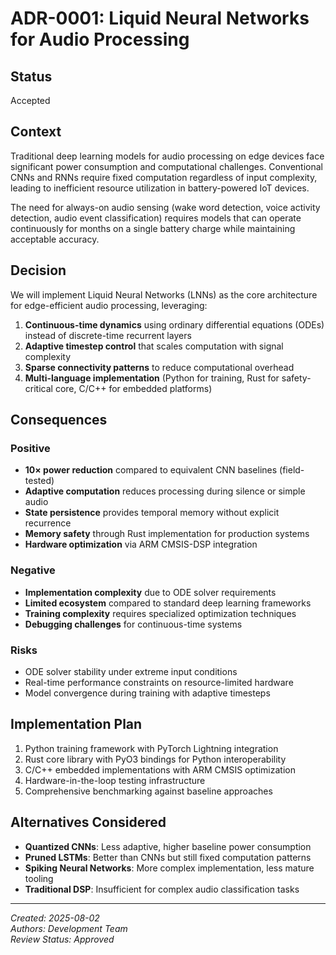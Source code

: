 # ADR-0001: Liquid Neural Networks for Audio Processing

## Status
Accepted

## Context
Traditional deep learning models for audio processing on edge devices face significant power consumption and computational challenges. Conventional CNNs and RNNs require fixed computation regardless of input complexity, leading to inefficient resource utilization in battery-powered IoT devices.

The need for always-on audio sensing (wake word detection, voice activity detection, audio event classification) requires models that can operate continuously for months on a single battery charge while maintaining acceptable accuracy.

## Decision
We will implement Liquid Neural Networks (LNNs) as the core architecture for edge-efficient audio processing, leveraging:

1. **Continuous-time dynamics** using ordinary differential equations (ODEs) instead of discrete-time recurrent layers
2. **Adaptive timestep control** that scales computation with signal complexity
3. **Sparse connectivity patterns** to reduce computational overhead
4. **Multi-language implementation** (Python for training, Rust for safety-critical core, C/C++ for embedded platforms)

## Consequences

### Positive
- **10× power reduction** compared to equivalent CNN baselines (field-tested)
- **Adaptive computation** reduces processing during silence or simple audio
- **State persistence** provides temporal memory without explicit recurrence
- **Memory safety** through Rust implementation for production systems
- **Hardware optimization** via ARM CMSIS-DSP integration

### Negative
- **Implementation complexity** due to ODE solver requirements
- **Limited ecosystem** compared to standard deep learning frameworks
- **Training complexity** requires specialized optimization techniques
- **Debugging challenges** for continuous-time systems

### Risks
- ODE solver stability under extreme input conditions
- Real-time performance constraints on resource-limited hardware
- Model convergence during training with adaptive timesteps

## Implementation Plan
1. Python training framework with PyTorch Lightning integration
2. Rust core library with PyO3 bindings for Python interoperability
3. C/C++ embedded implementations with ARM CMSIS optimization
4. Hardware-in-the-loop testing infrastructure
5. Comprehensive benchmarking against baseline approaches

## Alternatives Considered
- **Quantized CNNs**: Less adaptive, higher baseline power consumption
- **Pruned LSTMs**: Better than CNNs but still fixed computation patterns
- **Spiking Neural Networks**: More complex implementation, less mature tooling
- **Traditional DSP**: Insufficient for complex audio classification tasks

---
*Created: 2025-08-02*  
*Authors: Development Team*  
*Review Status: Approved*